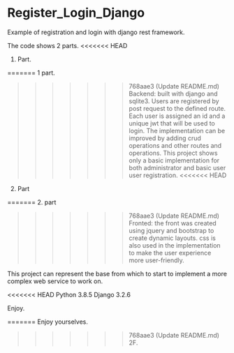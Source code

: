 # Register_Login_Django
Example of registration and login with django rest framework.

The code shows 2 parts.
<<<<<<< HEAD

1. Part.

=======
1 part.
>>>>>>> 768aae3 (Update README.md)
  Backend:
built with django and sqlite3. Users are registered by post request to the defined route. Each user is assigned an id and a unique jwt that will be used to login.
The implementation can be improved by adding crud operations and other routes and operations.
This project shows only a basic implementation for both administrator and basic user user registration.
<<<<<<< HEAD

2. Part

=======
2. part
>>>>>>> 768aae3 (Update README.md)
Fronted:
the front was created using jquery and bootstrap to create dynamic layouts.
css is also used in the implementation to make the user experience more user-friendly.

This project can represent the base from which to start to implement a more complex web service to work on.

<<<<<<< HEAD
Python 3.8.5 
Django 3.2.6

Enjoy.

=======
Enjoy yourselves.
>>>>>>> 768aae3 (Update README.md)
2F.
